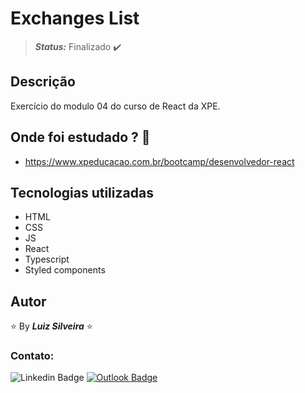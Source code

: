 <!-- #title Alura Space -->
<!-- #technologies: ['React','SASS']} -->
<!-- :heavy_check_mark: -->
<!-- :construction: -->

# Exchanges List

> **_Status:_** Finalizado :heavy_check_mark:

<!-- > **_Status:_** Em andamento :construction: -->

## Descrição

Exercício do modulo 04 do curso de React da XPE.

## Onde foi estudado ? :scroll:

- https://www.xpeducacao.com.br/bootcamp/desenvolvedor-react

## Tecnologias utilizadas

- HTML
- CSS
- JS
- React
- Typescript
- Styled components

## Autor

:star: By **_Luiz Silveira_** :star:

### Contato:

![Linkedin Badge](https://img.shields.io/badge/-Luiz-blue?style=flat-square&logo=Linkedin&logoColor=white&link=https://www.linkedin.com/in/luiz-silveira-front-end/) [![Outlook Badge](https://img.shields.io/badge/-l.filiphis@hotmail.com-blue?style=flat-square&logo=microsoft-outlook&logoColor=white&link=mailto:l.filiphis@hotmail.com)](mailto:l.filiphis@hotmail)

